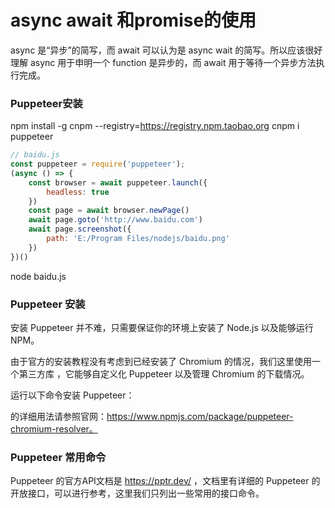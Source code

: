 
# async await 和promise的使用
async 是“异步”的简写，而 await 可以认为是 async wait 的简写。所以应该很好理解 async
用于申明一个 function 是异步的，而 await 用于等待一个异步方法执行完成。



### Puppeteer安装
npm install -g cnpm --registry=https://registry.npm.taobao.org
cnpm i puppeteer

```javascript
// baidu.js
const puppeteer = require('puppeteer');
(async () => {
    const browser = await puppeteer.launch({
        headless: true
    })
    const page = await browser.newPage()
    await page.goto('http://www.baidu.com')
    await page.screenshot({
        path: 'E:/Program Files/nodejs/baidu.png'
    })
})()
```
node baidu.js


### Puppeteer 安装
安装 Puppeteer 并不难，只需要保证你的环境上安装了 Node.js 以及能够运行 NPM。

由于官方的安装教程没有考虑到已经安装了 Chromium 的情况，我们这里使用一个第三方库 ，它能够自定义化 Puppeteer 以及管理 Chromium 的下载情况。

运行以下命令安装 Puppeteer：

的详细用法请参照官网：https://www.npmjs.com/package/puppeteer-chromium-resolver。
### Puppeteer 常用命令
Puppeteer 的官方API文档是 https://pptr.dev/ ，文档里有详细的 Puppeteer 的开放接口，可以进行参考，这里我们只列出一些常用的接口命令。












